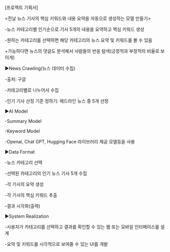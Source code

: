[프로젝트 기획서]

<전날 뉴스 기사의 핵심 키워드와 내용 요약을 자동으로 생성하는 모델 만들기>

-뉴스 카테고리별 인기순으로 기사 5개의 내용을 요약하고 핵심 키워드 생성

-원하는 카테고리를 선택하면 해당 카테고리의 뉴스 요약 및 키워드를 볼 수 있음

+가능하다면 뉴스의 댓글도 분석해서 사람들의 반응 탐색(긍정적과 부정적의 비율로 보이게)


▶News Crawling(뉴스 데이터 수집) 

-출처: 구글

-카테고리별로 나누어서 수집

-인기 기사 선정 기준 정하기: 헤드라인 뉴스 중 5개 선정


▶AI Model

-Summary Model

-Keyword Model

-Openai, Chat GPT, Hugging Face 라이브러리 제공 모델등을 사용


▶Data Format

-뉴스 카테고리 선택

-선택된 카테고리의 인기 뉴스 기사 5개 수집

-각 기사의 요약 생성

-각 기사의 핵심 키워드 추출

-결과 시각화(출력)


▶System Realization

-사용자가 카테고리를 선택하고 결과를 확인할 수 있는 웹 또는 모바일 인터페이스를 설계

-요약 및 키워드를 시각적으로 보여줄 수 있는 UI를 개발
